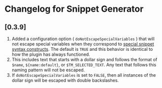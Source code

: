 # Changelog for Snippet Generator

## [0.3.9]

1. Added a configuration option ( `doNotEscapeSpecialVariables` ) that will not escape special variables when they correspond to [special snippet syntax constructs](https://code.visualstudio.com/docs/editing/userdefinedsnippets#_snippet-syntax). The default is `TRUE` and this behavior is identical to how the plugin has always functioned.
2. This includes text that starts with a dollar sign and follows the format of `$name`, `${name:default}`, or `$TM_SELECTED_TEXT`. Any text that follows this naming pattern will not be escaped.
3. If `doNotEscapeSpecialVariables` is set to `FALSE`, then all instances of the dollar sign will be escaped with double backslashes.
